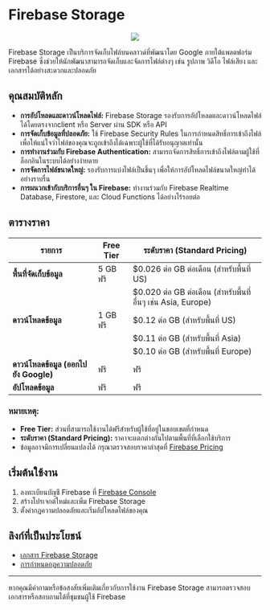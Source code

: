# Firebase Storage



<p align="center" width="100%">
    <img  src="https://bucket.ex10.tech/images/2a8c6b1a-67b2-11ef-ab4d-0242ac12000e/originalContentUrl.png
    "> 
</p>

Firebase Storage เป็นบริการจัดเก็บไฟล์บนคลาวด์ที่พัฒนาโดย Google ภายใต้แพลตฟอร์ม Firebase ซึ่งช่วยให้นักพัฒนาสามารถจัดเก็บและจัดการไฟล์ต่างๆ เช่น รูปภาพ วิดีโอ ไฟล์เสียง และเอกสารได้อย่างสะดวกและปลอดภัย

## คุณสมบัติหลัก

- **การอัปโหลดและดาวน์โหลดไฟล์:** Firebase Storage รองรับการอัปโหลดและดาวน์โหลดไฟล์ได้โดยตรงจากclient หรือ Server ผ่าน SDK หรือ API
- **การจัดเก็บข้อมูลที่ปลอดภัย:** ใช้ Firebase Security Rules ในการกำหนดสิทธิ์การเข้าถึงไฟล์ เพื่อให้แน่ใจว่าไฟล์ของคุณจะถูกเข้าถึงได้เฉพาะผู้ใช้ที่ได้รับอนุญาตเท่านั้น
- **การทำงานร่วมกับ Firebase Authentication:** สามารถจัดการสิทธิ์การเข้าถึงไฟล์ตามผู้ใช้ที่ล็อกอินในระบบได้อย่างง่ายดาย
- **การจัดการไฟล์ขนาดใหญ่:** รองรับการแบ่งไฟล์เป็นชิ้นๆ เพื่อให้การอัปโหลดไฟล์ขนาดใหญ่ทำได้อย่างราบรื่น
- **การผนวกเข้ากับบริการอื่นๆ ใน Firebase:** ทำงานร่วมกับ Firebase Realtime Database, Firestore, และ Cloud Functions ได้อย่างไร้รอยต่อ

## ตารางราคา

| **รายการ**                            | **Free Tier**                           | **ระดับราคา (Standard Pricing)**                                 |
|----------------------------------------|-----------------------------------------|-----------------------------------------------------------------|
| **พื้นที่จัดเก็บข้อมูล**              | 5 GB ฟรี                                | $0.026 ต่อ GB ต่อเดือน (สำหรับพื้นที่ US)                     |
|                                          |                                         | $0.020 ต่อ GB ต่อเดือน (สำหรับพื้นที่อื่นๆ เช่น Asia, Europe) |
| **ดาวน์โหลดข้อมูล**                    | 1 GB ฟรี                                | $0.12 ต่อ GB (สำหรับพื้นที่ US)                                |
|                                          |                                         | $0.11 ต่อ GB (สำหรับพื้นที่ Asia)                              |
|                                          |                                         | $0.10 ต่อ GB (สำหรับพื้นที่ Europe)                            |
| **ดาวน์โหลดข้อมูล (ออกไปยัง Google)** | ฟรี                                     | ฟรี                                                             |
| **อัปโหลดข้อมูล**                      | ฟรี                                     | ฟรี                                                             |

### หมายเหตุ:
- **Free Tier:** ส่วนที่สามารถใช้งานได้ฟรีสำหรับผู้ใช้ที่อยู่ในขอบเขตที่กำหนด
- **ระดับราคา (Standard Pricing):** ราคาจะแตกต่างกันไปตามพื้นที่ที่เลือกใช้บริการ
- ข้อมูลอาจมีการเปลี่ยนแปลงได้ กรุณาตรวจสอบราคาล่าสุดที่ [Firebase Pricing](https://firebase.google.com/pricing)

## เริ่มต้นใช้งาน

1. ลงทะเบียนบัญชี Firebase ที่ [Firebase Console](https://console.firebase.google.com/)
2. สร้างโปรเจกต์ใหม่และเพิ่ม Firebase Storage
3. ตั้งค่ากฎความปลอดภัยและเริ่มอัปโหลดไฟล์ของคุณ

## ลิงก์ที่เป็นประโยชน์

- [เอกสาร Firebase Storage](https://firebase.google.com/docs/storage)
- [การกำหนดกฎความปลอดภัย](https://firebase.google.com/docs/rules)

---

หากคุณมีคำถามหรือข้อสงสัยเพิ่มเติมเกี่ยวกับการใช้งาน Firebase Storage สามารถตรวจสอบเอกสารหรือสอบถามได้ที่ชุมชนผู้ใช้ Firebase

